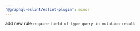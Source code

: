 ```yaml
---
'@graphql-eslint/eslint-plugin': minor
---
```


add new rule `require-field-of-type-query-in-mutation-result`

